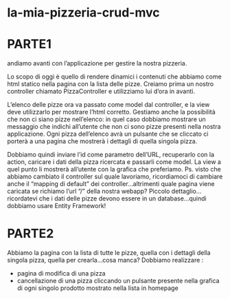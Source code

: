 # la-mia-pizzeria-crud-mvc

# PARTE1

andiamo avanti con l’applicazione per gestire la nostra pizzeria.

Lo scopo di oggi è quello di rendere dinamici i contenuti che abbiamo come html statico nella pagina con la lista delle pizze.
Creiamo prima un nostro controller chiamato PizzaController e utilizziamo lui d’ora in avanti.

L’elenco delle pizze ora va passato come model dal controller, e la view deve utilizzarlo per mostrare l’html corretto.
Gestiamo anche la possibilità che non ci siano pizze nell’elenco: in quel caso dobbiamo mostrare un messaggio che indichi all’utente che non ci sono pizze presenti nella nostra applicazione.
Ogni pizza dell’elenco avrà un pulsante che se cliccato ci porterà a una pagina che mostrerà i dettagli di quella singola pizza.

Dobbiamo quindi inviare l’id come parametro dell’URL, recuperarlo con la action, caricare i dati della pizza ricercata e passarli come model.
La view a quel punto li mostrerà all’utente con la grafica che preferiamo.
Ps. visto che abbiamo cambiato il controller sul quale lavoriamo, ricordiamoci di cambiare anche il “mapping di default” dei controller...altrimenti quale pagina viene caricata se richiamo l’url “/” della nostra webapp?
Piccolo dettaglio…ricordatevi che i dati delle pizze devono essere in un database…quindi dobbiamo usare Entity Framework! 

# PARTE2

Abbiamo la pagina con la lista di tutte le pizze, quella con i dettagli della singola pizza, quella per crearla...cosa manca?
Dobbiamo realizzare :
- pagina di modifica di una pizza
- cancellazione di una pizza cliccando un pulsante presente nella grafica di ogni singolo prodotto mostrato nella lista in homepage
